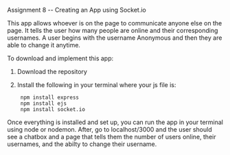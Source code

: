 Assignment 8 -- Creating an App using Socket.io

This app allows whoever is on the page to communicate anyone else on the page. It tells the user how many people are online and their corresponding usernames. A user begins with the username Anonymous and then they are able to change it anytime. 

To download and implement this app: 
1. Download the repository
2. Install the following in your terminal where your js file is:
    
        npm install express
        npm install ejs
        npm install socket.io
    
Once everything is installed and set up, you can run the app in your terminal using node or nodemon. After, go to localhost/3000 and the user should see a chatbox and a page that tells them the number of users online, their usernames, and the abilty to change their username. 